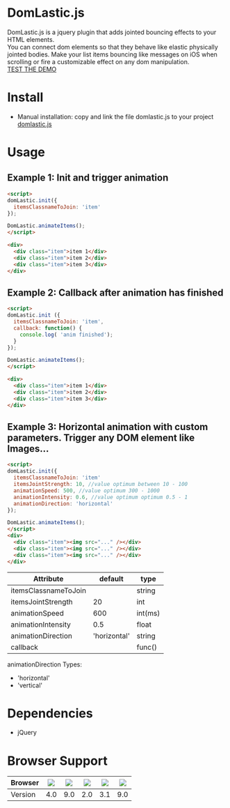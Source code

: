 # DomLastic.js

DomLastic.js is a jquery plugin that adds jointed bouncing effects to your HTML elements.    
You can connect dom elements so that they behave like elastic physically jointed bodies.
Make your list items bouncing like messages on iOS when scrolling or fire a customizable effect on any dom manipulation.
<br><a target="_blank" href="http://www.ymc.ch/sandbox/domlastic/demo/index.html">TEST THE DEMO</a>

<!-- <a target="_blank" href="http://www.ymc.ch/sandbox/domlastic/demo/index.html"> -->
<!-- <img src="http://www.ymc.ch/sandbox/clickspark/sparkling-demo-1.11.0.gif"></a> -->

# Install

<!-- - Installation with <a target="_blank" href="https://www.npmjs.com/package/domlastic">npm</a>: packagename "domlastic"    
`$ npm install domlastic`

- Installation with <a target="_blank" href="https://libraries.io/bower/domlastic">bower.io</a>: packagename "domlastic"    
`$ bower install domlastic` -->

- Manual installation: copy and link the file domlastic.js to your project    
[domlastic.js][1]

 [1]: https://github.com/ymc-thzi/domlastic/blob/master/dist/domlastic.js


# Usage

## Example 1: Init and trigger animation

```html
<script>
domLastic.init({
  itemsClassnameToJoin: 'item'
});

DomLastic.animateItems();
</script>

<div>
  <div class="item">item 1</div>
  <div class="item">item 2</div>
  <div class="item">item 3</div>
</div>
```

## Example 2: Callback after animation has finished


```html
<script>
domLastic.init ({
  itemsClassnameToJoin: 'item',
  callback: function() {
    console.log( 'anim finished');
  }
});

DomLastic.animateItems();
</script>

<div>
  <div class="item">item 1</div>
  <div class="item">item 2</div>
  <div class="item">item 3</div>
</div>
```


## Example 3: Horizontal animation with custom parameters. Trigger any DOM element like Images...

```html
<script>
domLastic.init({
  itemsClassnameToJoin: 'item'
  itemsJointStrength: 10, //value optimum between 10 - 100
  animationSpeed: 500, //value optimum 300 - 1000
  animationIntensity: 0.6, //value optimum optimum 0.5 - 1
  animationDirection: 'horizontal'
});

DomLastic.animateItems();
</script>
<div>
  <div class="item"><img src="..." /></div>
  <div class="item"><img src="..." /></div>
  <div class="item"><img src="..." /></div>
</div>
```

| Attribute             | default       | type   |
| --------------------- | ------------- | -----  |
| itemsClassnameToJoin  |               | string |
| itemsJointStrength    | 20            | int    |
| animationSpeed        | 600           | int(ms)|
| animationIntensity    | 0.5           | float  |
| animationDirection    | 'horizontal'  | string |
| callback              |               | func() |

animationDirection Types:

* 'horizontal'
* 'vertical'

# Dependencies
* jQuery

# Browser Support
| Browser  | <img src="http://www.w3schools.com/images/compatible_chrome.gif">  | <img src="http://www.w3schools.com/images/compatible_ie.gif"> | <img src="http://www.w3schools.com/images/compatible_firefox.gif"> | <img src="http://www.w3schools.com/images/compatible_safari.gif"> | <img src="http://www.w3schools.com/images/compatible_opera.gif"> |
| -------- | -------------------------------------------------------------------| --------------------------------------------------------------|--------------------------------------------------------------------|-------------------------------------------------------------------|------------------------------------------------------------------|
| Version  | 4.0                                                                | 9.0                                                           | 2.0                                                                | 3.1                                                               | 9.0                                                              |
